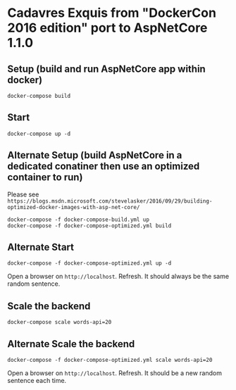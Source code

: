 # Cadavres Exquis from "DockerCon 2016 edition" port to AspNetCore 1.1.0

## Setup (build and run AspNetCore app within docker)

```
docker-compose build
```

## Start

```
docker-compose up -d
```

## Alternate Setup (build AspNetCore in a dedicated conatiner then use an optimized container to run)

Please see `https://blogs.msdn.microsoft.com/stevelasker/2016/09/29/building-optimized-docker-images-with-asp-net-core/`

```
docker-compose -f docker-compose-build.yml up
docker-compose -f docker-compose-optimized.yml build
```

## Alternate Start

```
docker-compose -f docker-compose-optimized.yml up -d
```

Open a browser on `http://localhost`. Refresh. It should always be the same random sentence.

## Scale the backend

```
docker-compose scale words-api=20
```

## Alternate Scale the backend

```
docker-compose -f docker-compose-optimized.yml scale words-api=20
```

Open a browser on `http://localhost`. Refresh. It should be a new random sentence each time.

